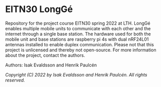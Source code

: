 # EITN30 LongGé
Repository for the project course EITN30 spring 2022 at LTH. LongGé enables multiple mobile units to communicate with each other and the internet through a single base station. The hardware used for both the mobile unit and base stations are raspberry pi 4s with dual nRF24L01 antennas installed to enable duplex communication. Please not that this project is unlicensed and thereby not open-source. For more information about the project, contact the authors.

Authors: Isak Evaldsson and Henrik Paulcén

*Copyright (C) 2022 by Isak Evaldsson and Henrik Paulcén. All rights reserved.*
